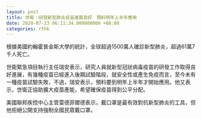 ```yaml
---
layout: post
title: 世衛：研發新型肺炎疫苗進展良好　預料明年上半年應用
date: 2020-07-23 06:11:34.000000000 +08:00
categories: rthk
---
```


根據美國約翰霍普金斯大學的統計，全球超過1500萬人確診新型肺炎，超過61萬7千人死亡。

世衛緊急項目執行主任瑞安表示，研究人員就新型冠狀病毒疫苗的研發工作取得良好進展，有幾種疫苗已經進入後期試驗階段，就安全性或產生免疫而言，至今未有一種疫苗試驗失敗，不過，瑞安表示，預料要到明年上半年才開始應用。他又表示，世衛正協助擴大疫苗產能，希望確保疫苗得到公平分配。

美國聯邦疾控中心主管雷德菲爾德表示，戴口罩是最有效對抗新型肺炎的工具，但他拒絕公開支持強制全國民眾戴口罩。
